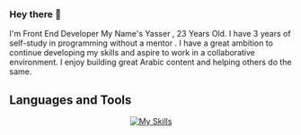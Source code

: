 
### Hey there 👋

<!--
**Yasser-Alnajjar/Yasser-Alnajjar** is a ✨ _special_ ✨ repository because its `README.md` (this file) appears on your GitHub profile.

Here are some ideas to get you started:

- 🔭 I’m currently working on ...
- 🌱 I’m currently learning ...
- 👯 I’m looking to collaborate on ...
- 🤔 I’m looking for help with ...
- 💬 Ask me about ...
- 📫 How to reach me: ...
- 😄 Pronouns: ...
- ⚡ Fun fact: ...
-->
I'm Front End Developer
My Name's Yasser , 
23 Years Old.
I have 3 years of self-study in programming without a mentor . I have a great ambition to continue developing my skills and aspire to work in a collaborative environment.
I enjoy building great Arabic content and helping others do the same.
##  Languages and Tools
<div align="center">
  
[![My Skills](https://skillicons.dev/icons?i=html,css,js,cpp,php,ts,angular,atom,bootstrap,git,github,mysql,pug,sass,stackoverflow,visualstudio,vscode)](https://skillicons.dev)
<br/>
</div>


